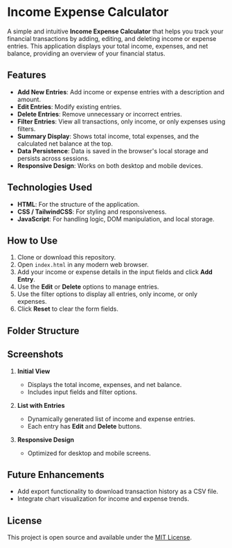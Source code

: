 # Income Expense Calculator

A simple and intuitive **Income Expense Calculator** that helps you track your financial transactions by adding, editing, and deleting income or expense entries. This application displays your total income, expenses, and net balance, providing an overview of your financial status.

## Features

- **Add New Entries**: Add income or expense entries with a description and amount.
- **Edit Entries**: Modify existing entries.
- **Delete Entries**: Remove unnecessary or incorrect entries.
- **Filter Entries**: View all transactions, only income, or only expenses using filters.
- **Summary Display**: Shows total income, total expenses, and the calculated net balance at the top.
- **Data Persistence**: Data is saved in the browser's local storage and persists across sessions.
- **Responsive Design**: Works on both desktop and mobile devices.

## Technologies Used

- **HTML**: For the structure of the application.
- **CSS / TailwindCSS**: For styling and responsiveness.
- **JavaScript**: For handling logic, DOM manipulation, and local storage.

## How to Use

1. Clone or download this repository.
2. Open `index.html` in any modern web browser.
3. Add your income or expense details in the input fields and click **Add Entry**.
4. Use the **Edit** or **Delete** options to manage entries.
5. Use the filter options to display all entries, only income, or only expenses.
6. Click **Reset** to clear the form fields.

## Folder Structure


## Screenshots

1. **Initial View**
   - Displays the total income, expenses, and net balance.
   - Includes input fields and filter options.

2. **List with Entries**
   - Dynamically generated list of income and expense entries.
   - Each entry has **Edit** and **Delete** buttons.

3. **Responsive Design**
   - Optimized for desktop and mobile screens.

## Future Enhancements

- Add export functionality to download transaction history as a CSV file.
- Integrate chart visualization for income and expense trends.

## License

This project is open source and available under the [MIT License](LICENSE).



